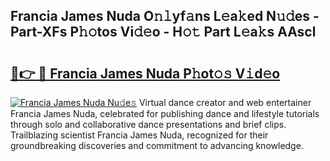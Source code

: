 ## Francia James Nuda O𝚗𝚕yf𝚊ns L𝚎a𝚔ed N𝚞𝚍es - Part-XFs P𝚑𝚘tos Vi𝚍𝚎o - H𝚘𝚝 Part L𝚎a𝚔s AAscl

# <h2><a href="http://kfcwke.oniu.top/?m=Francia+James+Nuda">🔗👉 🔴 Francia James Nuda P𝚑ot𝚘𝚜 V𝚒d𝚎o</a></h2>

[![Francia James Nuda Nu𝚍e𝚜](https://i.imgur.com/0qMVB7G.gif)](http://kfcwke.oniu.top/?m=Francia+James+Nuda)
Virtual dance creator and web entertainer Francia James Nuda, celebrated for publishing dance and lifestyle tutorials through solo and collaborative dance presentations and brief clips. Trailblazing scientist Francia James Nuda, recognized for their groundbreaking discoveries and commitment to advancing knowledge.  
